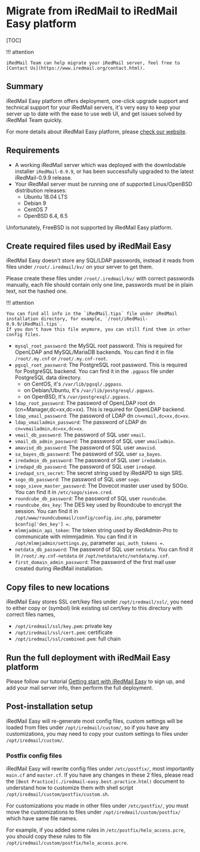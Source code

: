 # Migrate from iRedMail to iRedMail Easy platform

[TOC]

!!! attention

    iRedMail Team can help migrate your iRedMail server, feel free to
    [Contact Us](https://www.iredmail.org/contact.html).

## Summary

iRedMail Easy platform offers deployment, one-click upgrade support and
technical support for your iRedMail servers, it's very easy to keep your
server up to date with the ease to use web UI, and get issues solved by
iRedMail Team quickly.

For more details about iRedMail Easy platform, please
[check our website](https://www.iredmail.org/easy.html).

## Requirements

- A working iRedMail server which was deployed with the downlodable installer
  `iRedMail-0.9.9`, or has been successfully upgraded to the latest
  iRedMail-0.9.9 release.
- Your iRedMail server must be running one of supported Linux/OpenBSD
  distribution releases:
    - Ubuntu 18.04 LTS
    - Debian 9
    - CentOS 7
    - OpenBSD 6.4, 6.5

Unfortunately, FreeBSD is not supported by iRedMail Easy platform.

## Create required files used by iRedMail Easy

iRedMail Easy doesn't store any SQL/LDAP passwords, instead it reads from files
under `/root/.iredmail/kv/` on your server to get them.

Please create these files under `/root/.iredmail/kv/` with correct passwords
manually, each file should contain only one line, passwords must be in plain
text, not the hashed one.

!!! attention

    You can find all info in the `iRedMail.tips` file under iRedMail
    installation directory, for example, `/root/iRedMail-0.9.9/iRedMail.tips`.
    If you don't have this file anymore, you can still find them in other
    config files.

* `mysql_root_password`: the MySQL root password. This is required for OpenLDAP
  and MySQL/MariaDB backends. You can find it in file `/root/.my.cnf` or `/root/.my.cnf-root`.
* `pgsql_root_password`: The PostgreSQL root password. This is required for
  PostgreSQL backend. You can find it in the `.pgpass` file under PostgreSQL
  data directory.
    - on CentOS, it's `/var/lib/pgsql/.pgpass`.
    - on Debian/Ubuntu, it's `/var/lib/postgresql/.pgpass`.
    - on OpenBSD, it's `/var/postgresql/.pgpass`.
* `ldap_root_password`: The password of OpenLDAP root dn (cn=Manager,dc=xx,dc=xx).
  This is required for OpenLDAP backend.
* `ldap_vmail_password`: The password of LDAP dn `cn=vmail,dc=xx,dc=xx`.
* `ldap_vmailadmin_password`: The password of LDAP dn `cn=vmailadmin,dc=xx,dc=xx`.
* `vmail_db_password`: The password of SQL user `vmail`.
* `vmail_db_admin_password`: The password of SQL user `vmailadmin`.
* `amavisd_db_password`: The password of SQL user `amavisd`.
* `sa_bayes_db_password`: The password of SQL user `sa_bayes`.
* `iredadmin_db_password`: The password of SQL user `iredadmin`.
* `iredapd_db_password`: The password of SQL user `iredapd`.
* `iredapd_srs_secret`: The secret string used by iRedAPD to sign SRS.
* `sogo_db_password`: The password of SQL user `sogo`.
* `sogo_sieve_master_password`: The Dovecot master user used by SOGo. You can find it in `/etc/sogo/sieve.cred`.
* `roundcube_db_password`: The password of SQL user `roundcube`.
* `roundcube_des_key`: The DES key used by Roundcube to encrypt the session. You can find it in `/opt/www/roundcubemail/config/config.inc.php`, parameter `$config['des_key'] =`.
* `mlmmjadmin_api_token`: The token string used by iRedAdmin-Pro to communicate with mlmmjadmin. You can find it in `/opt/mlmmjadmin/settings.py`, parameter `api_auth_tokens =`.
* `netdata_db_password`: The password of SQL user `netdata`. You can find it in `/root/.my.cnf-netdata` or `/opt/netdata/etc/netdata/my.cnf`.
* `first_domain_admin_password`: The password of the first mail user created during iRedMail installation.

## Copy files to new locations

iRedMail Easy stores SSL cert/key files under `/opt/iredmail/ssl/`, you need to
either copy or (symbol) link existing ssl cert/key to this directory with
correct files names,

* `/opt/iredmail/ssl/key.pem`: private key
* `/opt/iredmail/ssl/cert.pem`: certificate
* `/opt/iredmail/ssl/combined.pem`: full chain

## Run the full deployment with iRedMail Easy platform

Please follow our tutorial [Getting start with iRedMail Easy](./iredmail-easy.getting.start.html)
to sign up, and add your mail server info, then perform the full deployment.

## Post-installation setup

iRedMail Easy will re-generate most config files, custom settings will be
loaded from files under `/opt/iredmail/custom/`, so if you have any
customizations, you may need to copy your custom settings to files under
`/opt/iredmail/custom/`.

### Postfix config files

iRedMail Easy will rewrite config files under `/etc/postfix/`, most importantly
`main.cf` and `master.cf`. If you have any changes in these 2 files, please
read the `[Best Practice](./iredmail-easy.best.practice.html)` document to
understand how to customize them with shell script
`/opt/iredmail/custom/postfix/custom.sh`.

For customizations you made in other files under `/etc/postfix/`, you must
move the customizations to files under `/opt/iredmail/custom/postfix/` which
have same file names.

For example, if you added some rules in `/etc/postfix/helo_access.pcre`, you
should copy these rules to file `/opt/iredmail/custom/postfix/helo_access.pcre`.
